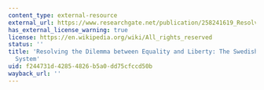 ```yaml
---
content_type: external-resource
external_url: https://www.researchgate.net/publication/258241619_Resolving_the_dilemma_between_equality_and_liberty_the_Swedish_political_system
has_external_license_warning: true
license: https://en.wikipedia.org/wiki/All_rights_reserved
status: ''
title: 'Resolving the Dilemma between Equality and Liberty: The Swedish Political
  System'
uid: f244731d-4285-4826-b5a0-dd75cfccd50b
wayback_url: ''
---
```

